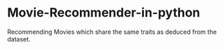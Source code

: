 # Movie-Recommender-in-python

Recommending Movies which share the same traits as deduced from the dataset. 